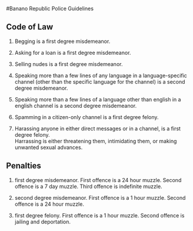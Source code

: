 #Banano Republic Police Guidelines

## Code of Law

1. Begging is a first degree misdemeanor. 

2. Asking for a loan is a first degree misdemeanor.

3. Selling nudes is a first degree misdemeanor.

4. Speaking more than a few lines of any language in a language-specific channel (other than the specific language for the channel) is a second degree misdemeanor.

5. Speaking more than a few lines of a language other than english in a english channel is a second degree misdemeanor.

6. Spamming in a citizen-only channel is a first degree felony.

7. Harassing anyone in either direct messages or in a channel, is a first degree felony.  
Harrassing is either threatening them, intimidating them, or making unwanted sexual advances.  

## Penalties

1. first degree misdemeanor.
First offence is a 24 hour muzzle.
Second offence is a 7 day muzzle.
Third offence is indefinite muzzle.

2. second degree misdemeanor.
First offence is a 1 hour muzzle.
Second offence is a 24 hour muzzle.

3. first degree felony.
First offence is a 1 hour muzzle.
Second offence is jailing and deportation.
